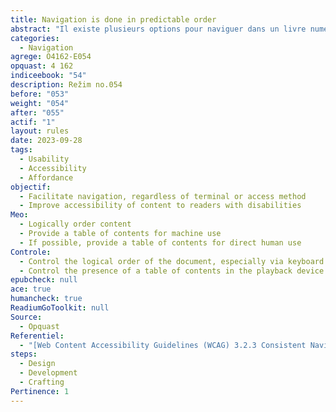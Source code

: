 ```yaml
---
title: Navigation is done in predictable order
abstract: "Il existe plusieurs options pour naviguer dans un livre numérique&nbsp;: par exemple de page en page en appuyant sur un bouton ou à un endroit précis de l’écran ; d’un paragraphe à l’autre via la touche tabulation du clavier ; d’un chapitre à l’autre via la table des matières de l’application ou du livre lui-même... To ensure reading comfort, it is necessary to make possible all these means of access."
categories:
  - Navigation
agrege: O4162-E054
opquast: 4 162
indiceebook: "54"
description: Režim no.054
before: "053"
weight: "054"
after: "055"
actif: "1"
layout: rules
date: 2023-09-28
tags:
  - Usability
  - Accessibility
  - Affordance
objectif:
  - Facilitate navigation, regardless of terminal or access method
  - Improve accessibility of content to readers with disabilities
Meo:
  - Logically order content
  - Provide a table of contents for machine use
  - If possible, provide a table of contents for direct human use
Controle:
  - Control the logical order of the document, especially via keyboard navigation
  - Control the presence of a table of contents in the playback device
epubcheck: null
ace: true
humancheck: true
ReadiumGoToolkit: null
Source:
  - Opquast
Referentiel:
  - "[Web Content Accessibility Guidelines (WCAG) 3.2.3 Consistent Navigation (Level AA)](https://www.w3.org/TR/WCAG22/#consistent-navigation)"
steps:
  - Design
  - Development
  - Crafting
Pertinence: 1
---
```


